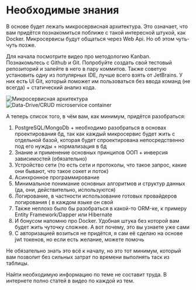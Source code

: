 # Необходимые знания

В основе будет лежать микросервисная архитектура. Это означает, что вам
придётся познакомиться поближе с такой интересной штукой, как Docker.
Микросервисы будут общаться через Web Api. Но об этом чуть-чуть позже.

Для начала посмотрите видео про методологию Kanban. Познакомьтесь с Github и
Git. Попробуйте создать свой тестовый репозиторий и залейте в него в пару коммитов.
Также советую установить одну из популярных IDE, лучше всего взять от JetBrains. У
них есть UI Git, который поможет им пользоваться без ввода команд (не всегда) +
статический анализ кода.

<img src="https://imgur.com/ZO57fiW" alt="Микросервисная архитектура">

<img src="https://imgur.com/EIKj7gd" alt="Data-Drive/CRUD microservice container">

А теперь список того, в чём вам, как минимум, придётся разобраться:

<ol>
    <li>PostgreSQL/MongoDb + необходимо разобраться в основах проектирования бд,
так как каждый микросервис будет жить с отдельной базой, которая будет
спроектирована непосредственно под его нужды + нормализация в бд</li>
    <li>Знание и применение основных принципов ООП + инверсия зависимостей
(обязательно)</li>
    <li>Устройство сети (то есть сети и протоколы, что такое запрос, какие они бывают,
что такое сокет и поток)</li>
    <li>Асинхронное программирование</li>
    <li>Минимальное понимание основных алгоритмов и структур данных (да, они,
действительно, используются)</li>
    <li>Логирование, в частности использование готовых провайдеров логирования ( в
каждом языке он свой</li>
    <li>Также неплохо было бы разобраться в какой-то ORM-ке, к примеру Entity
Framework/Dapper или Hibernate</li>
    <li>И бонусом напомню про Docker. Удобная штука без которой вам будет жить
чуточку сложнее. А вот почему, это вы узнаете уже сами</li>
    <li>С авторизацией возиться не придётся, я сам её сделаю на основе jwt токенов,
но если есть желание, можете помочь</li>
</ol>

Не обязательно знать это всё к началу, но это тот минимум, который вам позволит
без сильных затрат по времени выполнять таск из таблицы.

Найти необходимую информацию по теме не составит труда. В интернете полно статей в видео по каждой из тем. 